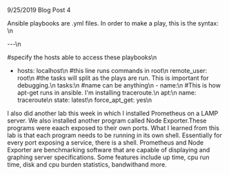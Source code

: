 9/25/2019 Blog Post 4

Ansible playbooks are .yml files. In order to make a play, this is the syntax: \n

---\n

#specify the hosts able to access these playbooks\n
  - hosts: localhost\n
#this line runs commands in root\n
    remote_user: root\n
#the tasks will split as the plays are run. This is important for debugging.\n
    tasks:\n
#name can be anything\n
        - name:\n
#This is how apt-get runs in ansible. I'm installing traceroute.\n
          apt:\n
             name: traceroute\n
             state: latest\n
             force_apt_get: yes\n

I also did another lab this week in which I installed Prometheus on a LAMP server. We also installed another program called Node Exporter.These programs were eaach exposed to their own ports. What I learned from this lab is that each program needs to be running in its own shell. Essentially for every port exposing a service, there is a shell. Prometheus and Node Exporter are benchmarking software that are capable of displaying and graphing server specifications. Some features include up time, cpu run time, disk and cpu burden statistics, bandwithand more. 

[jekyll-docs]: https://jekyllrb.com/docs/home
[jekyll-gh]:   https://github.com/jekyll/jekyll
[jekyll-talk]: https://talk.jekyllrb.com/
